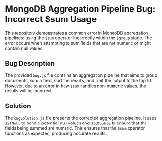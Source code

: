 # MongoDB Aggregation Pipeline Bug: Incorrect $sum Usage
This repository demonstrates a common error in MongoDB aggregation pipelines: using the `$sum` operator incorrectly within the `$group` stage. The error occurs when attempting to sum fields that are not numeric or might contain null values.

## Bug Description
The provided `bug.js` file contains an aggregation pipeline that aims to group documents, sum a field, sort the results, and limit the output to the top 10.  However, due to an error in how `$sum` handles non-numeric values, the results will be incorrect.

## Solution
The `bugSolution.js` file presents the corrected aggregation pipeline.  It uses `$ifNull` to handle potential null values and `$toDouble` to ensure that the fields being summed are numeric. This ensures that the `$sum` operator functions as expected, producing accurate results.

